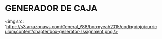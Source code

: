 # GENERADOR DE CAJA
<img src: 'https://s3.amazonaws.com/General_V88/boomyeah2015/codingdojo/curriculum/content/chapter/box-generator-assignment.png'/>
